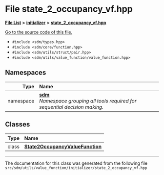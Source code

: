 
# File state\_2\_occupancy\_vf.hpp

<link rel="stylesheet" href="https://cdnjs.cloudflare.com/ajax/libs/KaTeX/0.5.1/katex.min.css">
<link rel="stylesheet" href="https://cdn.jsdelivr.net/github-markdown-css/2.2.1/github-markdown.css"/>



[**File List**](files.md) **>** [**initializer**](dir_8f297180fb36cffec7cf6cc452bb4d2e.md) **>** [**state\_2\_occupancy\_vf.hpp**](state__2__occupancy__vf_8hpp.md)

[Go to the source code of this file.](state__2__occupancy__vf_8hpp_source.md)



* `#include <sdm/types.hpp>`
* `#include <sdm/core/function.hpp>`
* `#include <sdm/utils/struct/pair.hpp>`
* `#include <sdm/utils/value_function/value_function.hpp>`









## Namespaces

| Type | Name |
| ---: | :--- |
| namespace | [**sdm**](namespacesdm.md) <br>_Namespace grouping all tools required for sequential decision making._  |

## Classes

| Type | Name |
| ---: | :--- |
| class | [**State2OccupancyValueFunction**](classsdm_1_1State2OccupancyValueFunction.md) <br> |














------------------------------
The documentation for this class was generated from the following file `src/sdm/utils/value_function/initializer/state_2_occupancy_vf.hpp`
